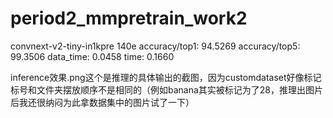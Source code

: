 # period2_mmpretrain_work2

convnext-v2-tiny-in1kpre 140e accuracy/top1: 94.5269  accuracy/top5: 99.3506  data_time: 0.0458  time: 0.1660

inference效果.png这个是推理的具体输出的截图，因为customdataset好像标记标号和文件夹摆放顺序不是相同的（例如banana其实被标记为了28，推理出图片后我还很纳闷为此拿数据集中的图片试了一下）
